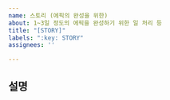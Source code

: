 ```yaml
---
name: 스토리 (에픽의 완성을 위한)
about: 1~3일 정도의 에픽을 완성하기 위한 일 처리 등
title: "[STORY]"
labels: ":key: STORY"
assignees: ''

---
```


## 설명
